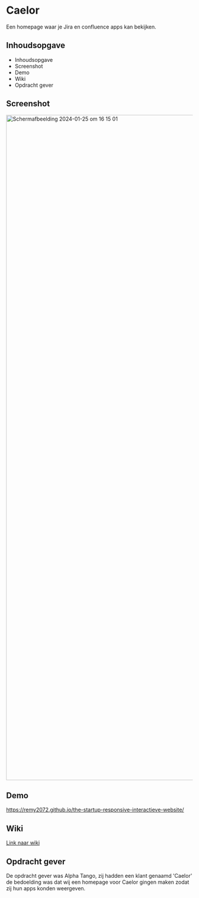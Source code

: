 
# Caelor

Een homepage waar je Jira en confluence apps kan bekijken.


## Inhoudsopgave
- Inhoudsopgave
- Screenshot
- Demo
- Wiki
- Opdracht gever

## Screenshot
<img width="1792" alt="Scherm­afbeelding 2024-01-25 om 16 15 01" src="https://github.com/Remy2072/the-startup-responsive-interactieve-website/assets/70781820/d4d63608-e780-4e0e-bab8-4398e55e001e">

## Demo

https://remy2072.github.io/the-startup-responsive-interactieve-website/


## Wiki

[Link naar wiki](https://github.com/Remy2072/the-startup-responsive-interactieve-website/wiki)


## Opdracht gever

De opdracht gever was Alpha Tango, zij hadden een klant genaamd 'Caelor' de bedoelding was dat wij een homepage voor Caelor gingen maken zodat zij hun apps konden weergeven.
